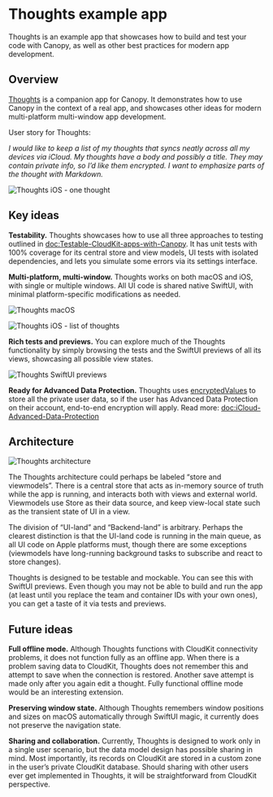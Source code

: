 # Thoughts example app

Thoughts is an example app that showcases how to build and test your code with Canopy, as well as other best practices for modern app development.

## Overview

[Thoughts](https://github.com/Tact/Thoughts) is a companion app for Canopy. It demonstrates how to use Canopy in the context of a real app, and showcases other ideas for modern multi-platform multi-window app development.

User story for Thoughts:

_I would like to keep a list of my thoughts that syncs neatly across all my devices via iCloud. My thoughts have a body and possibly a title. They may contain private info, so I’d like them encrypted. I want to emphasize parts of the thought with Markdown._

![Thoughts iOS - one thought](thoughts-ios-onethought)

## Key ideas

**Testability.** Thoughts showcases how to use all three approaches to testing outlined in <doc:Testable-CloudKit-apps-with-Canopy>. It has unit tests with 100% coverage for its central store and view models, UI tests with isolated dependencies, and lets you simulate some errors via its settings interface.

**Multi-platform, multi-window.** Thoughts works on both macOS and iOS, with single or multiple windows. All UI code is shared native SwiftUI, with minimal platform-specific modifications as needed.

![Thoughts macOS](thoughts-macos)

![Thoughts iOS - list of thoughts](thoughts-ios-list)

**Rich tests and previews.** You can explore much of the Thoughts functionality by simply browsing the tests and the SwiftUI previews of all its views, showcasing all possible view states.

![Thoughts SwiftUI previews](thoughts-previews)

**Ready for Advanced Data Protection.** Thoughts uses [encryptedValues](https://developer.apple.com/documentation/cloudkit/ckrecord/3746821-encryptedvalues) to store all the private user data, so if the user has Advanced Data Protection on their account, end-to-end encryption will apply. Read more: <doc:iCloud-Advanced-Data-Protection>

## Architecture

![Thoughts architecture](thoughts-architecture)

The Thoughts architecture could perhaps be labeled “store and viewmodels”. There is a central store that acts as in-memory source of truth while the app is running, and interacts both with views and external world. Viewmodels use Store as their data source, and keep view-local state such as the transient state of UI in a view.

The division of “UI-land” and “Backend-land” is arbitrary. Perhaps the clearest distinction is that the UI-land code is running in the main queue, as all UI code on Apple platforms must, though there are some exceptions (viewmodels have long-running background tasks to subscribe and react to store changes).

Thoughts is designed to be testable and mockable. You can see this with SwiftUI previews. Even though you may not be able to build and run the app (at least until you replace the team and container IDs with your own ones), you can get a taste of it via tests and previews.

## Future ideas

**Full offline mode.** Although Thoughts functions with CloudKit connectivity problems, it does not function fully as an offline app. When there is a problem saving data to CloudKit, Thoughts does not remember this and attempt to save when the connection is restored. Another save attempt is made only after you again edit a thought. Fully functional offline mode would be an interesting extension.

**Preserving window state.** Although Thoughts remembers window positions and sizes on macOS automatically through SwiftUI magic, it currently does not preserve the navigation state.

**Sharing and collaboration.** Currently, Thoughts is designed to work only in a single user scenario, but the data model design has possible sharing in mind. Most importantly, its records on CloudKit are stored in a custom zone in the user’s private CloudKit database. Should sharing with other users ever get implemented in Thoughts, it will be straightforward from CloudKit perspective.
